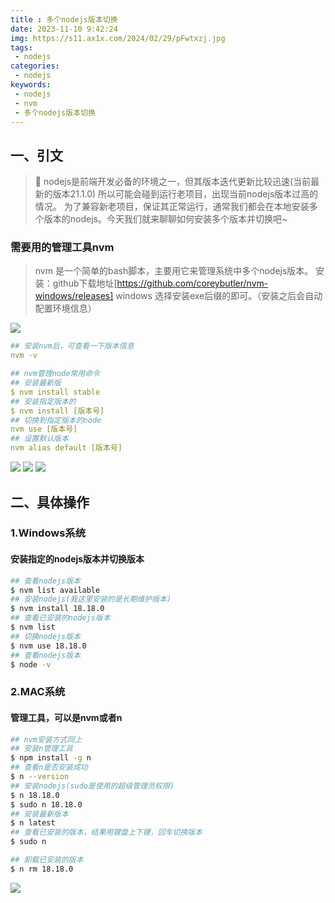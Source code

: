 ```yaml
---
title : 多个nodejs版本切换
date: 2023-11-10 9:42:24
img: https://s11.ax1x.com/2024/02/29/pFwtxzj.jpg
tags:
 - nodejs
categories: 
 - nodejs
keywords:
 - nodejs
 - nvm
 - 多个nodejs版本切换
---
```

## 一、引文
> 🎯 nodejs是前端开发必备的环境之一，但其版本迭代更新比较迅速(当前最新的版本21.1.0)
> 所以可能会碰到运行老项目，出现当前nodejs版本过高的情况。
> 为了兼容新老项目，保证其正常运行，通常我们都会在本地安装多个版本的nodejs。今天我们就来聊聊如何安装多个版本并切换吧~




### 需要用的管理工具nvm
> nvm 是一个简单的bash脚本，主要用它来管理系统中多个nodejs版本。
> 安装：github下载地址[https://github.com/coreybutler/nvm-windows/releases]
> windows 选择安装exe后缀的即可。（安装之后会自动配置环境信息）

![](./GitHub.png)

```yml
## 安装nvm后，可查看一下版本信息
nvm -v

## nvm管理node常用命令
## 安装最新版
$ nvm install stable
## 安装指定版本的
$ nvm install [版本号]
## 切换到指定版本的node
nvm use [版本号]
## 设置默认版本
nvm alias default [版本号]
```

![](./nvmlist.png)
![](./nvmuse.png)
![](./nvm.png)

## 二、具体操作

### 1.Windows系统
#### 安装指定的nodejs版本并切换版本

```bash
## 查看nodejs版本
$ nvm list available
## 安装nodejs(我这里安装的是长期维护版本)
$ nvm install 18.18.0
## 查看已安装的nodejs版本
$ nvm list
## 切换nodejs版本
$ nvm use 18.18.0
## 查看nodejs版本
$ node -v

```


### 2.MAC系统
#### 管理工具，可以是nvm或者n

```bash
## nvm安装方式同上
## 安装n管理工具
$ npm install -g n
## 查看n是否安装成功
$ n --version
## 安装nodejs(sudo是使用的超级管理员权限)
$ n 18.18.0
$ sudo n 18.18.0
## 安装最新版本
$ n latest
## 查看已安装的版本，结果用键盘上下键，回车切换版本
$ sudo n

## 卸载已安装的版本
$ n rm 18.18.0
```





![](./hexo02.jpg)


